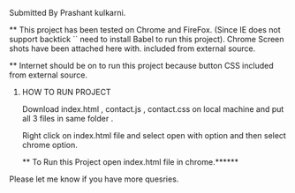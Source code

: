 Submitted By Prashant kulkarni.


** This project has been tested on Chrome and FireFox. (Since IE does not support backtick `` need to install Babel
 to run this project). Chrome Screen shots have been attached here with.
 included from external source.

** Internet should be on  to run this project because button CSS included from external source.

1. HOW TO RUN PROJECT

     Download index.html , contact.js , contact.css on local machine and put all 3 files in same folder .
     
     Right click on index.html file and select open with option and then select chrome option.
     
    ** To Run this Project open index.html file in chrome.******
    
Please let me know if you have more quesries.
